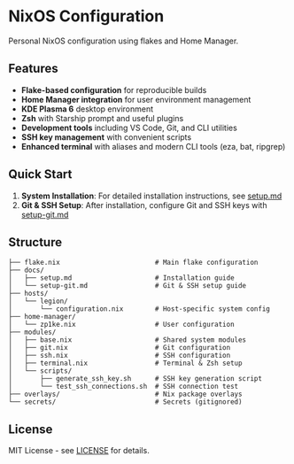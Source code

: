 # NixOS Configuration

Personal NixOS configuration using flakes and Home Manager.

## Features

- **Flake-based configuration** for reproducible builds
- **Home Manager integration** for user environment management
- **KDE Plasma 6** desktop environment
- **Zsh** with Starship prompt and useful plugins
- **Development tools** including VS Code, Git, and CLI utilities
- **SSH key management** with convenient scripts
- **Enhanced terminal** with aliases and modern CLI tools (eza, bat, ripgrep)

## Quick Start

1. **System Installation**: For detailed installation instructions, see [setup.md](docs/setup.md)
2. **Git & SSH Setup**: After installation, configure Git and SSH keys with [setup-git.md](docs/setup-git.md)

## Structure

```
├── flake.nix                        # Main flake configuration
├── docs/
│   ├── setup.md                     # Installation guide
│   └── setup-git.md                 # Git & SSH setup guide
├── hosts/
│   └── legion/
│       └── configuration.nix        # Host-specific system config
├── home-manager/
│   └── zp1ke.nix                    # User configuration
├── modules/
│   ├── base.nix                     # Shared system modules
│   ├── git.nix                      # Git configuration
│   ├── ssh.nix                      # SSH configuration
│   ├── terminal.nix                 # Terminal & Zsh setup
│   └── scripts/
│       ├── generate_ssh_key.sh      # SSH key generation script
│       └── test_ssh_connections.sh  # SSH connection test
├── overlays/                        # Nix package overlays
└── secrets/                         # Secrets (gitignored)
```

## License

MIT License - see [LICENSE](LICENSE) for details.
